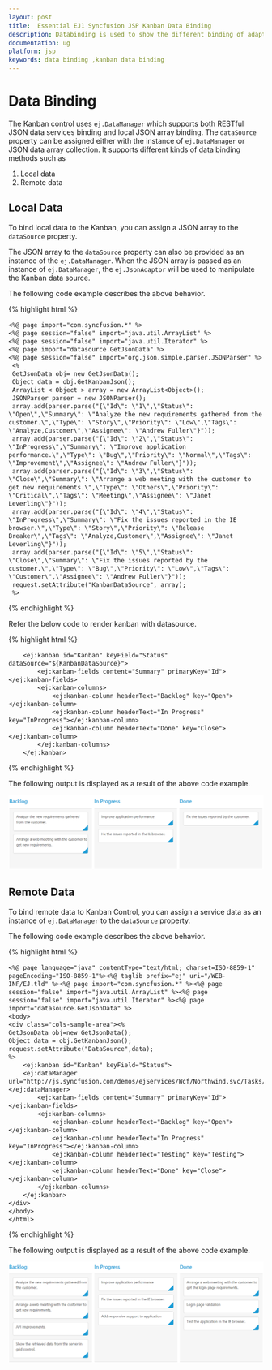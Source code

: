 ```yaml
---
layout: post
title:  Essential EJ1 Syncfusion JSP Kanban Data Binding
description: Databinding is used to show the different binding of adaptor section using Syncfusion JSP Kanban component. 
documentation: ug
platform: jsp
keywords: data binding ,kanban data binding
---
```


# Data Binding  

The Kanban control uses `ej.DataManager` which supports both RESTful JSON data services binding and local JSON array binding. The `dataSource` property can be assigned either with the instance of `ej.DataManager` or JSON data array collection. It supports different kinds of data binding methods such as

1.	Local data
2.	Remote data

## Local Data

To bind local data to the Kanban, you can assign a JSON array to the `dataSource` property.

The JSON array to the `dataSource` property can also be provided as an instance of the `ej.DataManager`. When the JSON array is passed as an instance of `ej.DataManager`, the `ej.JsonAdaptor` will be used to manipulate the Kanban data source.

The following code example describes the above behavior.


{% highlight html %}

    <%@ page import="com.syncfusion.*" %>
    <%@ page session="false" import="java.util.ArrayList" %>
    <%@ page session="false" import="java.util.Iterator" %>
    <%@ page import="datasource.GetJsonData" %>
    <%@ page session="false" import="org.json.simple.parser.JSONParser" %>
     <%
     GetJsonData obj= new GetJsonData();
     Object data = obj.GetKanbanJson();
     ArrayList < Object > array = new ArrayList<Object>();
     JSONParser parser = new JSONParser();
     array.add(parser.parse("{\"Id\": \"1\",\"Status\": \"Open\",\"Summary\": \"Analyze the new requirements gathered from the customer.\",\"Type\": \"Story\",\"Priority\": \"Low\",\"Tags\": \"Analyze,Customer\",\"Assignee\": \"Andrew Fuller\"}"));
     array.add(parser.parse("{\"Id\": \"2\",\"Status\": \"InProgress\",\"Summary\": \"Improve application performance.\",\"Type\": \"Bug\",\"Priority\": \"Normal\",\"Tags\": \"Improvement\",\"Assignee\": \"Andrew Fuller\"}"));
     array.add(parser.parse("{\"Id\": \"3\",\"Status\": \"Close\",\"Summary\": \"Arrange a web meeting with the customer to get new requirements.\",\"Type\": \"Others\",\"Priority\": \"Critical\",\"Tags\": \"Meeting\",\"Assignee\": \"Janet Leverling\"}"));
     array.add(parser.parse("{\"Id\": \"4\",\"Status\": \"InProgress\",\"Summary\": \"Fix the issues reported in the IE browser.\",\"Type\": \"Story\",\"Priority\": \"Release Breaker\",\"Tags\": \"Analyze,Customer\",\"Assignee\": \"Janet Leverling\"}"));
     array.add(parser.parse("{\"Id\": \"5\",\"Status\": \"Close\",\"Summary\": \"Fix the issues reported by the customer.\",\"Type\": \"Bug\",\"Priority\": \"Low\",\"Tags\": \"Customer\",\"Assignee\": \"Andrew Fuller\"}"));
     request.setAttribute("KanbanDataSource", array);
     %>

{% endhighlight %}

Refer the below code to render kanban with datasource.

{% highlight html %}

		<ej:kanban id="Kanban" keyField="Status" dataSource="${KanbanDataSource}">
			<ej:kanban-fields content="Summary" primaryKey="Id"></ej:kanban-fields>
			<ej:kanban-columns>
				<ej:kanban-column headerText="Backlog" key="Open"></ej:kanban-column>
				<ej:kanban-column headerText="In Progress" key="InProgress"></ej:kanban-column>
				<ej:kanban-column headerText="Done" key="Close"></ej:kanban-column>
			</ej:kanban-columns>
		</ej:kanban>

{% endhighlight %}

The following output is displayed as a result of the above code example.

![Local data in JSP kanban control](Data_Binding_images/Data_Bind_img1.png)

## Remote Data

To bind remote data to Kanban Control, you can assign a service data as an instance of `ej.DataManager` to the `dataSource` property.

The following code example describes the above behavior.

{% highlight html %}

    <%@ page language="java" contentType="text/html; charset=ISO-8859-1"
    pageEncoding="ISO-8859-1"%><%@ taglib prefix="ej" uri="/WEB-INF/EJ.tld" %><%@ page import="com.syncfusion.*" %><%@ page session="false" import="java.util.ArrayList" %><%@ page session="false" import="java.util.Iterator" %><%@ page import="datasource.GetJsonData" %>
    <body>
	<div class="cols-sample-area"><%
    GetJsonData obj=new GetJsonData();
    Object data = obj.GetKanbanJson();
    request.setAttribute("DataSource",data);
    %>
		<ej:kanban id="Kanban" keyField="Status">
		<ej:dataManager url="http://js.syncfusion.com/demos/ejServices/Wcf/Northwind.svc/Tasks/"></ej:dataManager>
			<ej:kanban-fields content="Summary" primaryKey="Id"></ej:kanban-fields>
			<ej:kanban-columns>
				<ej:kanban-column headerText="Backlog" key="Open"></ej:kanban-column>
				<ej:kanban-column headerText="In Progress" key="InProgress"></ej:kanban-column>
				<ej:kanban-column headerText="Testing" key="Testing"></ej:kanban-column>
				<ej:kanban-column headerText="Done" key="Close"></ej:kanban-column>
			</ej:kanban-columns>
		</ej:kanban>
	</div>
    </body>
    </html>

{% endhighlight %}

The following output is displayed as a result of the above code example.

![Remote data in JSP kanban control](Data_Binding_images/Data_Bind_img2.png)

